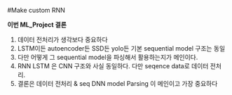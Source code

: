 #Make custom RNN

**이번 ML_Project 결론**
1. 데이터 전처리가 생각보다 중요하다
2. LSTM이든 autoencoder든 SSD든 yolo든 기본 sequential model 구조는 동일
3. 다만 어떻게 그 sequential model을 파싱해서 활용하는지가 메인이다.
4. RNN LSTM 은 CNN 구조와 사실 동일하다. 다만 seqence data로 데이터 전처리.
5. 결론은 데이터 전처리 & seq DNN model Parsing 이 메인이고 가장 중요하다
